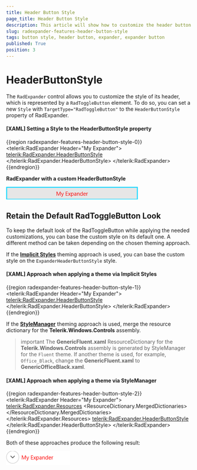 ```yaml
---
title: Header Button Style
page_title: Header Button Style
description: This article will show how to customize the header button style of the RadExpander control.
slug: radexpander-features-header-button-style
tags: button style, header button, expander, expander button
published: True
position: 3
---
```


# HeaderButtonStyle

The `RadExpander` control allows you to customize the style of its header, which is represented by a `RadToggleButton` element. To do so, you can set a new `Style` with `TargetType="RadToggleButton"` to the `HeaderButtonStyle` property of RadExpander.

#### __[XAML] Setting a Style to the HeaderButtonStyle property__
{{region radexpander-features-header-button-style-0}}
    <telerik:RadExpander Header="My Expander">
        <telerik:RadExpander.HeaderButtonStyle>
            <!-- If you use NoXaml dlls set the BasedOn property of the Style: BasedOn="{StaticResource RadToggleButtonStyle}"--> 
            <Style TargetType="telerik:RadToggleButton">
                <Setter Property="Foreground" Value="Red"/>
            </Style>
        </telerik:RadExpander.HeaderButtonStyle>
    </telerik:RadExpander>
{{endregion}}

__RadExpander with a custom HeaderButtonStyle__

![](images/radexpander-features-header-button-style-0.png)

## Retain the Default RadToggleButton Look

To keep the default look of the RadToggleButton while applying the needed customizations, you can base the custom style on its default one. A different method can be taken depending on the chosen theming approach.

If the [__Implicit Styles__](https://docs.telerik.com/devtools/wpf/styling-and-appearance/styling-apperance-setting-a-theme-overview#setting-a-theme-using-implicit-styles) theming approach is used, you can base the custom style on the `ExpanderHeaderButtonStyle` style.

#### __[XAML] Approach when applying a theme via Implicit Styles__
{{region radexpander-features-header-button-style-1}}
    <telerik:RadExpander Header="My Expander">
        <telerik:RadExpander.HeaderButtonStyle>
            <Style TargetType="telerik:RadToggleButton" BasedOn="{StaticResource ExpanderHeaderButtonStyle}">
                <Setter Property="Foreground" Value="Red"/>
            </Style>
        </telerik:RadExpander.HeaderButtonStyle>
    </telerik:RadExpander>
{{endregion}}

If the [__StyleManager__](https://docs.telerik.com/devtools/wpf/styling-and-appearance/styling-apperance-setting-a-theme-overview#setting-a-theme-using-stylemanager) theming approach is used, merge the resource dictionary for the __Telerik.Windows.Controls__ assembly.

>important The __GenericFluent.xaml__ ResourceDictionary for the __Telerik.Windows.Controls__ assembly is generated by StyleManager for the `Fluent` theme. If another theme is used, for example, `Office_Black`, change the __GenericFluent.xaml__ to __GenericOfficeBlack.xaml__.

#### __[XAML] Approach when applying a theme via StyleManager__
{{region radexpander-features-header-button-style-2}}
    <telerik:RadExpander Header="My Expander">
        <telerik:RadExpander.Resources>
            <ResourceDictionary>
                <ResourceDictionary.MergedDictionaries>
                    <ResourceDictionary Source="/Telerik.Windows.Controls;component/Themes/GenericFluent.xaml"/>
                </ResourceDictionary.MergedDictionaries>
            </ResourceDictionary>
        </telerik:RadExpander.Resources>
        <telerik:RadExpander.HeaderButtonStyle>
            <Style TargetType="telerik:RadToggleButton" BasedOn="{StaticResource ExpanderHeaderButtonStyle}">
                <Setter Property="Foreground" Value="Red"/>
            </Style>
        </telerik:RadExpander.HeaderButtonStyle>
    </telerik:RadExpander>
{{endregion}}

Both of these approaches produce the following result:

![RadExpander with custom Style based on its default one](images/radexpander-features-header-button-style-1.png)